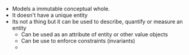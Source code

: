 - Models a immutable conceptual whole.
- It doesn't have a unique entity
- Its not a thing but it can be used to describe, quantify or measure an entity
	- Can be used as an attribute of entity or other value objects
	- Can be use to enforce constraints (invariants)
	-